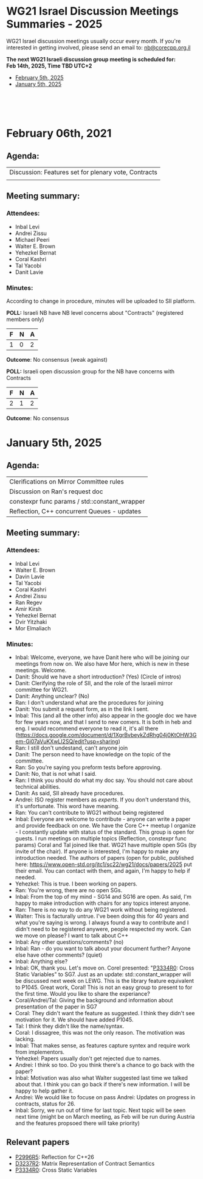 # WG21 Israel Discussion Meetings Summaries - 2025

WG21 Israel discussion meetings usually occur every month.
If you're interested in getting involved, please send an email to:   nb@corecpp.org.il

__The next WG21 Israeli discussion group meeting is scheduled for: <br/> Feb 14th, 2025, Time TBD UTC+2__ 


- [February 5th, 2025](#february-13th-2025)
- [January 5th, 2025](#january-5th-2025)

<br/><br/><br/>


# February 06th, 2021
## Agenda:
| |
|-|
| Discussion: Features set for plenary vote, Contracts |
|  |
## Meeting summary: 

### Attendees:
- Inbal Levi
- Andrei Zissu
- Michael Peeri
- Walter E. Brown
- Yehezkel Bernat
- Coral Kashri
- Tal Yacobi
- Danit Lavie


### Minutes:

According to change in procedure, minutes will be uploaded to SII platform.

__POLL:__ Israeli NB have NB level concerns about "Contracts" (registered members only)

|F|N|A|
|-|-|-|
| 1 | 0 |2 |
__Outcome__: No consensus (weak against)


__POLL:__ Israeli open discussion group for the NB have concerns with Contracts

|F|N|A|
|-|-|-|
| 2 | 1 |2 |
__Outcome__: No consensus

# January 5th, 2025


## Agenda:
| |
|-|
| Clerifications on Mirror Committee rules | 
| Discussion on Ran's request doc |
| constexpr func params / std::constant_wrapper |
| Reflection, C++ concurrent Queues - updates |

## Meeting summary:

### Attendees:
- Inbal Levi
- Walter E. Brown
- Davin Lavie
- Tal Yacobi
- Coral Kashri
- Andrei Zissu
- Ran Regev
- Amir Kirsh
- Yehezkel Bernat
- Dvir Yitzhaki
- Mor Elmaliach

### Minutes:
* Inbal: Welcome, everyone, we have Danit here who will be joining our meetings from now on. We also have Mor here, which is new in these meetings. Welcome.
* Danit: Should we have a short introduction? (Yes) (Circle of intros)
* Danit: Clerifying the role of SII, and the role of the Israeli mirror committee for WG21.
* Danit: Anything unclear? (No)
* Ran: I don't understand what are the procedures for joining
* Danit: You submit a request form, as in the link I sent.
* Inbal: This (and all the other info) also appear in the google doc we have for few years now, and that I send to new comers. It is both in heb and eng. I would recommend everyone to read it, it's all there (https://docs.google.com/document/d/1XgrBvbeykZdRhg04j0KtOHW3Gem-Gi07aVuKXwLl2SQ/edit?usp=sharing)
* Ran: I still don't undestand, can't anyone join
* Danit: The person need to have knowledge on the topic of the committee.
* Ran: So you're saying you preform tests before approving.
* Danit: No, that is not what I said.
* Ran: I think you should do what my doc say. You should not care about technical abilities.
* Danit: As said, SII already have procedures.
* Andrei: ISO register members as *experts*. If you don't understand this, it's unfortunate. This word have meaning. 
* Ran: You can't contribute to WG21 without being registered
* Inbal: Everyone are welcome to contribute - anyone can write a paper and provide feedback on one. We have the Core C++ meetup I organize - I constantly update with status of the standard. This group is open for guests. I run meetings on multiple topics (Reflection, constexpr func params) Coral and Tal joined like that. WG21 have multiple open SGs (by invite of the chair). If anyone is interested, I'm happy to make any introduction needed. The authors of papers (open for public, published here: https://www.open-std.org/jtc1/sc22/wg21/docs/papers/2025 put their email. You can contact with them, and again, I'm happy to help if needed.
* Yehezkel: This is true. I been working on papers. 
* Ran: You're wrong, there are no open SGs. 
* Inbal: From the top of my mind - SG14 and SG16 are open. As said, I'm happy to make introduction with chairs for any topics interest anyone.
* Ran: There is no way to do any WG21 work without being registered.
* Walter: This is facturally untrue. I've been doing this for 40 years and what you're saying is wrong. I always found a way to contribute and I didn't need to be registered anywere, people respected my work. Can we move on please? I want to talk about C++
* Inbal: Any other questions/comments? (no)
* Inbal: Ran - do you want to talk about your document further? Anyone else have other comments? (quiet)
* Inbal: Anything else?
* Inbal: OK, thank you. Let's move on. Corel presented: "[P3334R0](https://wg21.link/P3334R0): Cross Static Variables" to SG7. Just as an update: std::constant_wrapper will be discussed next week on LEWG. This is the library feature equivalent to P1045. Great work, Coral! This is not an easy group to present to for the first time. Would you like to share the experiance?
* Coral/Andrei/Tal: Giving the background and information about presentation of the paper in SG7
* Coral: They didn't want the feature as suggested. I think they didn't see motivation for it. We should have added P1045.
* Tal: I think they didn't like the name/syntax.
* Coral: I dissagree, this was not the only reason. The motivation was lacking.
* Inbal: That makes sense, as features capture syntex and require work from implementors. 
* Yehezkel: Papers usually don't get rejected due to names.
* Andrei: I think so too. Do you think there's a chance to go back with the paper?
* Inbal: Motivation was also what Walter suggested last time we talked about that. I think you can go back if there's new information. I will be happy to help gather it.
* Andrei: We would like to focuse on pass Andrei: Updates on progress in contracts, status for 26.
* Inbal: Sorry, we run out of time for last topic. Next topic will be seen next time (might be on March meeting, as Feb will be run during Austria and the features propsoed there will take priority)


## Relevant papers
   * [P2996R5](https://wg21.link/P2996R5): Reflection for C++26
   * [D3237R2](https://wg21.link/D3237R2): Matrix Representation of Contract Semantics
   * [P3334R0](https://wg21.link/P3334R0): Cross Static Variables



<!-- Example:
# February 06th, 2021
## Agenda:
| |
|-|
| Metaprogramming & Reflection |
|  |
## Meeting summary: 

### Attendees:
- Inbal Levi
- Andrei Zissu
- Michael Peeri
- Yehezkel Bernat
- Walter E. Brown
- Coral Kashri
- Tal Yacobi
- Tamir Bahar
- Shachar Shemesh
- Danit Lavie

### Minutes:

__POLL:__
|SF|F|N|A|SA|
|-|-|-|-|-|
|0 | 0 |0 |0 |0 |
-->
